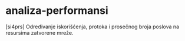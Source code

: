 analiza-performansi
===================

[si4prs] Određivanje iskorišćenja, protoka i prosečnog broja poslova na resursima zatvorene mreže.